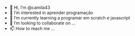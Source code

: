- 👋 Hi, I’m @camila43
- 👀 I’m interested in  aprender programação
- 🌱 I’m currently learning  a programar em scratch  e javascript
- 💞️ I’m looking to collaborate on ...
- 📫 How to reach me ...

<!---
camila43/camila43 is a ✨ special ✨ repository because its `README.md` (this file) appears on your GitHub profile.
You can click the Preview link to take a look at your changes.
--->
